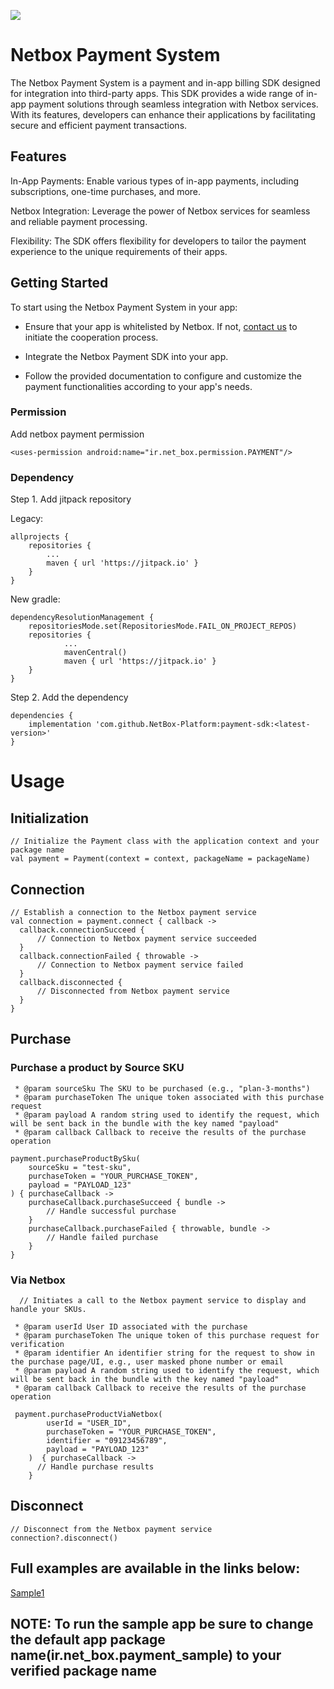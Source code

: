 [![](https://jitpack.io/v/NetBox-Platform/payment-sdk.svg)](https://jitpack.io/#NetBox-Platform/payment-sdk)


# Netbox Payment System
The Netbox Payment System is a payment and in-app billing SDK designed for integration into third-party apps. This SDK provides a wide range of in-app payment solutions through seamless integration with Netbox services.
With its features, developers can enhance their applications by facilitating secure and efficient payment transactions.

## Features
In-App Payments: Enable various types of in-app payments, including subscriptions, one-time purchases, and more.

Netbox Integration: Leverage the power of Netbox services for seamless and reliable payment processing.

Flexibility: The SDK offers flexibility for developers to tailor the payment experience to the unique requirements of their apps.

## Getting Started
To start using the Netbox Payment System in your app:

- Ensure that your app is whitelisted by Netbox. If not, [contact us](https://netbox.info/contact-netbox/) to initiate the cooperation process.

- Integrate the Netbox Payment SDK into your app.

- Follow the provided documentation to configure and customize the payment functionalities according to your app's needs.

### Permission
Add netbox payment permission 

    <uses-permission android:name="ir.net_box.permission.PAYMENT"/>
    
### Dependency

Step 1. Add jitpack repository

Legacy:

	allprojects {
		repositories {
			...
			maven { url 'https://jitpack.io' }
		}
	}


New gradle:

    dependencyResolutionManagement {
        repositoriesMode.set(RepositoriesMode.FAIL_ON_PROJECT_REPOS)
        repositories {
    			...
       			mavenCentral()
    			maven { url 'https://jitpack.io' }
        }
    }

Step 2. Add the dependency

	dependencies {
 		implementation 'com.github.NetBox-Platform:payment-sdk:<latest-version>'
	}
	
# Usage
## Initialization
    // Initialize the Payment class with the application context and your package name
    val payment = Payment(context = context, packageName = packageName)
## Connection
    // Establish a connection to the Netbox payment service
    val connection = payment.connect { callback ->
      callback.connectionSucceed {
          // Connection to Netbox payment service succeeded
      }
      callback.connectionFailed { throwable ->
          // Connection to Netbox payment service failed
      }
      callback.disconnected {
          // Disconnected from Netbox payment service
      }
    }
  
## Purchase
### Purchase a product by Source SKU

     * @param sourceSku The SKU to be purchased (e.g., "plan-3-months")
     * @param purchaseToken The unique token associated with this purchase request
     * @param payload A random string used to identify the request, which will be sent back in the bundle with the key named "payload"
     * @param callback Callback to receive the results of the purchase operation
     
    payment.purchaseProductBySku(
        sourceSku = "test-sku",
        purchaseToken = "YOUR_PURCHASE_TOKEN",
        payload = "PAYLOAD_123"
    ) { purchaseCallback ->
        purchaseCallback.purchaseSucceed { bundle ->
            // Handle successful purchase
        }
        purchaseCallback.purchaseFailed { throwable, bundle ->
            // Handle failed purchase
        }
    }

### Via Netbox

      // Initiates a call to the Netbox payment service to display and handle your SKUs.

     * @param userId User ID associated with the purchase
     * @param purchaseToken The unique token of this purchase request for verification
     * @param identifier An identifier string for the request to show in the purchase page/UI, e.g., user masked phone number or email
     * @param payload A random string used to identify the request, which will be sent back in the bundle with the key named "payload"
     * @param callback Callback to receive the results of the purchase operation
     
     payment.purchaseProductViaNetbox(
            userId = "USER_ID",
            purchaseToken = "YOUR_PURCHASE_TOKEN",
            identifier = "09123456789",
            payload = "PAYLOAD_123"
        )  { purchaseCallback ->
          // Handle purchase results
        }


## Disconnect

    // Disconnect from the Netbox payment service
    connection?.disconnect()

    
## Full examples are available in the links below:
[Sample1](https://github.com/NetBox-Platform/payment-sdk/blob/main/sample/src/main/java/ir/net_box/payment_sample/MainActivity.kt)

## NOTE: To run the sample app be sure to change the default app package name(ir.net_box.payment_sample) to your verified package name

